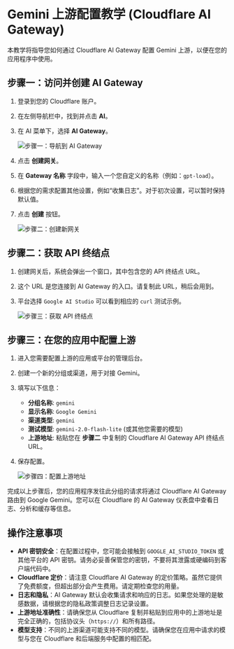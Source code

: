 # Gemini 上游配置教学 (Cloudflare AI Gateway)

本教学将指导您如何通过 Cloudflare AI Gateway 配置 Gemini 上游，以便在您的应用程序中使用。

## 步骤一：访问并创建 AI Gateway

1.  登录到您的 Cloudflare 账户。
2.  在左侧导航栏中，找到并点击 **AI**。
3.  在 AI 菜单下，选择 **AI Gateway**。

    ![步骤一：导航到 AI Gateway](./images/image1.png)

4.  点击 **创建网关**。
5.  在 **Gateway 名称** 字段中，输入一个您自定义的名称（例如：`gpt-load`）。
6.  根据您的需求配置其他设置，例如“收集日志”。对于初次设置，可以暂时保持默认值。
7.  点击 **创建** 按钮。

    ![步骤二：创建新网关](./images/image2.png)

## 步骤二：获取 API 终结点

1.  创建网关后，系统会弹出一个窗口，其中包含您的 API 终结点 URL。
2.  这个 URL 是您连接到 AI Gateway 的入口。请复制此 URL，稍后会用到。
3.  平台选择 `Google AI Studio` 可以看到相应的 `curl` 测试示例。

    ![步骤三：获取 API 终结点](./images/image3.png)

## 步骤三：在您的应用中配置上游

1.  进入您需要配置上游的应用或平台的管理后台。
2.  创建一个新的分组或渠道，用于对接 Gemini。
3.  填写以下信息：
    *   **分组名称**: `gemini`
    *   **显示名称**: `Google Gemini`
    *   **渠道类型**: `gemini`
    *   **测试模型**: `gemini-2.0-flash-lite` (或其他您需要的模型)
    *   **上游地址**: 粘贴您在 **步骤二** 中复制的 Cloudflare AI Gateway API 终结点 URL。
4.  保存配置。

    ![步骤四：配置上游地址](./images/image4.png)

完成以上步骤后，您的应用程序发往此分组的请求将通过 Cloudflare AI Gateway 路由到 Google Gemini。您可以在 Cloudflare 的 AI Gateway 仪表盘中查看日志、分析和缓存等信息。

## 操作注意事项

*   **API 密钥安全**：在配置过程中，您可能会接触到 `GOOGLE_AI_STUDIO_TOKEN` 或其他平台的 API 密钥。请务必妥善保管您的密钥，不要将其泄露或硬编码到客户端代码中。
*   **Cloudflare 定价**：请注意 Cloudflare AI Gateway 的定价策略。虽然它提供了免费额度，但超出部分会产生费用。请定期检查您的用量。
*   **日志和隐私**：AI Gateway 默认会收集请求和响应的日志。如果您处理的是敏感数据，请根据您的隐私政策调整日志记录设置。
*   **上游地址准确性**：请确保您从 Cloudflare 复制并粘贴到应用中的上游地址是完全正确的，包括协议头（`https://`）和所有路径。
*   **模型支持**：不同的上游渠道可能支持不同的模型。请确保您在应用中请求的模型与您在 Cloudflare 和后端服务中配置的相匹配。